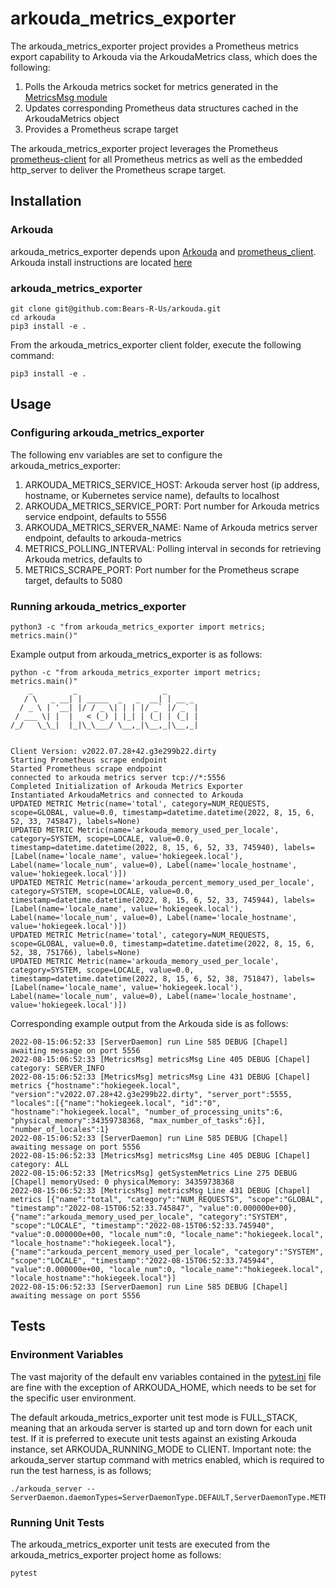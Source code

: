 # arkouda_metrics_exporter

The arkouda_metrics_exporter project provides a Prometheus metrics export capability to Arkouda via the ArkoudaMetrics class, which does the following:

1. Polls the Arkouda metrics socket for metrics generated in the [MetricsMsg module](https://github.com/Bears-R-Us/arkouda/blob/master/src/MetricsMsg.chpl)
2. Updates corresponding Prometheus data structures cached in the ArkoudaMetrics object
3. Provides a Prometheus scrape target

The arkouda_metrics_exporter project leverages the Prometheus [prometheus-client](https://github.com/prometheus/client_python) for all Prometheus metrics as well as the embedded http_server to deliver the Prometheus scrape target.


## Installation

### Arkouda

arkouda_metrics_exporter depends upon [Arkouda](https://github.com/Bears-R-Us/arkouda) and [prometheus_client](https://pypi.org/project/prometheus-client/). Arkouda install instructions are located [here](https://github.com/Bears-R-Us/arkouda/blob/master/INSTALL.md)

### arkouda_metrics_exporter

```
git clone git@github.com:Bears-R-Us/arkouda.git
cd arkouda
pip3 install -e .
```

From the arkouda_metrics_exporter client folder, execute the following command:

```
pip3 install -e .
```

## Usage

### Configuring arkouda_metrics_exporter

The following env variables are set to configure the arkouda_metrics_exporter:

1. ARKOUDA_METRICS_SERVICE_HOST: Arkouda server host (ip address, hostname, or Kubernetes service name), defaults to localhost
2. ARKOUDA_METRICS_SERVICE_PORT: Port number for Arkouda metrics service endpoint, defaults to 5556
3. ARKOUDA_METRICS_SERVER_NAME: Name of Arkouda metrics server endpoint, defaults to arkouda-metrics
4. METRICS_POLLING_INTERVAL: Polling interval in seconds for retrieving Arkouda metrics, defaults to 
5. METRICS_SCRAPE_PORT: Port number for the Prometheus scrape target, defaults to 5080

### Running arkouda_metrics_exporter

```
python3 -c "from arkouda_metrics_exporter import metrics; metrics.main()"
```

Example output from arkouda_metrics_exporter is as follows:

```
python -c "from arkouda_metrics_exporter import metrics; metrics.main()"
    _         _                   _       
   / \   _ __| | _____  _   _  __| | __ _ 
  / _ \ | '__| |/ / _ \| | | |/ _` |/ _` |
 / ___ \| |  |   < (_) | |_| | (_| | (_| |
/_/   \_\_|  |_|\_\___/ \__,_|\__,_|\__,_|
                                          

Client Version: v2022.07.28+42.g3e299b22.dirty
Starting Prometheus scrape endpoint
Started Prometheus scrape endpoint
connected to arkouda metrics server tcp://*:5556
Completed Initialization of Arkouda Metrics Exporter
Instantiated ArkoudaMetrics and connected to Arkouda
UPDATED METRIC Metric(name='total', category=NUM_REQUESTS, scope=GLOBAL, value=0.0, timestamp=datetime.datetime(2022, 8, 15, 6, 52, 33, 745847), labels=None)
UPDATED METRIC Metric(name='arkouda_memory_used_per_locale', category=SYSTEM, scope=LOCALE, value=0.0, timestamp=datetime.datetime(2022, 8, 15, 6, 52, 33, 745940), labels=[Label(name='locale_name', value='hokiegeek.local'), Label(name='locale_num', value=0), Label(name='locale_hostname', value='hokiegeek.local')])
UPDATED METRIC Metric(name='arkouda_percent_memory_used_per_locale', category=SYSTEM, scope=LOCALE, value=0.0, timestamp=datetime.datetime(2022, 8, 15, 6, 52, 33, 745944), labels=[Label(name='locale_name', value='hokiegeek.local'), Label(name='locale_num', value=0), Label(name='locale_hostname', value='hokiegeek.local')])
UPDATED METRIC Metric(name='total', category=NUM_REQUESTS, scope=GLOBAL, value=0.0, timestamp=datetime.datetime(2022, 8, 15, 6, 52, 38, 751766), labels=None)
UPDATED METRIC Metric(name='arkouda_memory_used_per_locale', category=SYSTEM, scope=LOCALE, value=0.0, timestamp=datetime.datetime(2022, 8, 15, 6, 52, 38, 751847), labels=[Label(name='locale_name', value='hokiegeek.local'), Label(name='locale_num', value=0), Label(name='locale_hostname', value='hokiegeek.local')])
```

Corresponding example output from the Arkouda side is as follows:

```
2022-08-15:06:52:33 [ServerDaemon] run Line 585 DEBUG [Chapel] awaiting message on port 5556
2022-08-15:06:52:33 [MetricsMsg] metricsMsg Line 405 DEBUG [Chapel] category: SERVER_INFO
2022-08-15:06:52:33 [MetricsMsg] metricsMsg Line 431 DEBUG [Chapel] metrics {"hostname":"hokiegeek.local", "version":"v2022.07.28+42.g3e299b22.dirty", "server_port":5555, "locales":[{"name":"hokiegeek.local", "id":"0", "hostname":"hokiegeek.local", "number_of_processing_units":6, "physical_memory":34359738368, "max_number_of_tasks":6}], "number_of_locales":1}
2022-08-15:06:52:33 [ServerDaemon] run Line 585 DEBUG [Chapel] awaiting message on port 5556
2022-08-15:06:52:33 [MetricsMsg] metricsMsg Line 405 DEBUG [Chapel] category: ALL
2022-08-15:06:52:33 [MetricsMsg] getSystemMetrics Line 275 DEBUG [Chapel] memoryUsed: 0 physicalMemory: 34359738368
2022-08-15:06:52:33 [MetricsMsg] metricsMsg Line 431 DEBUG [Chapel] metrics [{"name":"total", "category":"NUM_REQUESTS", "scope":"GLOBAL", "timestamp":"2022-08-15T06:52:33.745847", "value":0.000000e+00}, {"name":"arkouda_memory_used_per_locale", "category":"SYSTEM", "scope":"LOCALE", "timestamp":"2022-08-15T06:52:33.745940", "value":0.000000e+00, "locale_num":0, "locale_name":"hokiegeek.local", "locale_hostname":"hokiegeek.local"}, {"name":"arkouda_percent_memory_used_per_locale", "category":"SYSTEM", "scope":"LOCALE", "timestamp":"2022-08-15T06:52:33.745944", "value":0.000000e+00, "locale_num":0, "locale_name":"hokiegeek.local", "locale_hostname":"hokiegeek.local"}]
2022-08-15:06:52:33 [ServerDaemon] run Line 585 DEBUG [Chapel] awaiting message on port 5556
```

## Tests

### Environment Variables

The vast majority of the default env variables contained in the [pytest.ini](./pytest.ini) file are fine with the exception of ARKOUDA_HOME, which needs to be set for the specific user environment.

The default arkouda_metrics_exporter unit test mode is FULL_STACK, meaning that an arkouda server is started up and torn down for each unit test. If it is preferred to execute unit tests against an existing Arkouda instance, set ARKOUDA_RUNNING_MODE to CLIENT. Important note: the arkouda_server startup command with metrics enabled, which is required to run the test harness, is as follows;

```
./arkouda_server --ServerDaemon.daemonTypes=ServerDaemonType.DEFAULT,ServerDaemonType.METRICS
```

### Running Unit Tests

The arkouda_metrics_exporter unit tests are executed from the arkouda_metrics_exporter project home as follows:

```
pytest
```